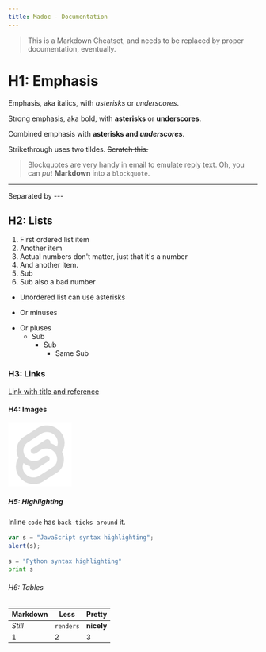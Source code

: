 ```yaml
---
title: Madoc - Documentation
---
```

> This is a Markdown Cheatset, and needs to be replaced by proper documentation, eventually.

# H1: Emphasis

Emphasis, aka italics, with *asterisks* or _underscores_.

Strong emphasis, aka bold, with **asterisks** or __underscores__.

Combined emphasis with **asterisks and _underscores_**.

Strikethrough uses two tildes. ~~Scratch this.~~

> Blockquotes are very handy in email to emulate reply text. Oh, you can *put* **Markdown** into a `blockquote`.

---

Separated by ---

## H2: Lists

1. First ordered list item
2. Another item
1. Actual numbers don't matter, just that it's a number
4. And another item.
  1. Sub
  3. Sub also a bad number

* Unordered list can use asterisks
- Or minuses
+ Or pluses
  + Sub
    + Sub
      + Same Sub

### H3: Links

[Link with title and reference][Cadgerfeast]

[Cadgerfeast]: http://www.cadgerfeast.com "Super website here!"

#### H4: Images

![Alt Text][Logo]

[Logo]: /favicon.png "Super logo here!"

##### H5: Highlighting

Inline `code` has `back-ticks around` it.

```javascript
var s = "JavaScript syntax highlighting";
alert(s);
```
 
```python
s = "Python syntax highlighting"
print s
```

###### H6: Tables

Markdown | Less | Pretty
--- | --- | ---
*Still* | `renders` | **nicely**
1 | 2 | 3
